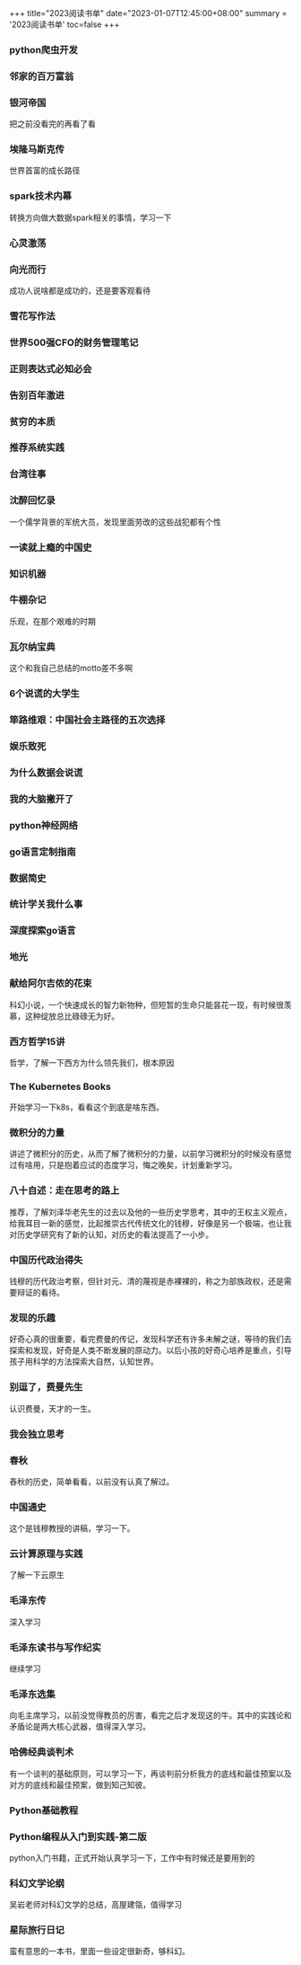 +++
title="2023阅读书单"
date="2023-01-07T12:45:00+08:00"
summary = '2023阅读书单'
toc=false
+++

### **python爬虫开发**

### **邻家的百万富翁**

### **银河帝国**

把之前没看完的再看了看

### **埃隆马斯克传**

世界首富的成长路径

### **spark技术内幕**

转换方向做大数据spark相关的事情，学习一下

### **心灵激荡**

### **向光而行**

成功人说啥都是成功的，还是要客观看待

### **雪花写作法**

### **世界500强CFO的财务管理笔记**

### **正则表达式必知必会**

### **告别百年激进**

### **贫穷的本质**

### **推荐系统实践**

### **台湾往事**

### **沈醉回忆录**

一个儒学背景的军统大员，发现里面劳改的这些战犯都有个性

### **一读就上瘾的中国史**

### **知识机器**

### **牛棚杂记**

乐观，在那个艰难的时期

### **瓦尔纳宝典**

这个和我自己总结的motto差不多啊

### **6个说谎的大学生**

### **筚路维艰：中国社会主路径的五次选择**

### **娱乐致死**

### **为什么数据会说谎**

### **我的大脑撇开了**

### **python神经网络**

### **go语言定制指南**

### **数据简史**

### **统计学关我什么事**

### **深度探索go语言**

### **地光**

### **献给阿尔吉侬的花束**

科幻小说，一个快速成长的智力新物种，但短暂的生命只能昙花一现，有时候很羡慕，这种绽放总比碌碌无为好。

### **西方哲学15讲**

哲学，了解一下西方为什么领先我们，根本原因

### **The Kubernetes Books**

开始学习一下k8s，看看这个到底是啥东西。

### **微积分的力量**

讲述了微积分的历史，从而了解了微积分的力量，以前学习微积分的时候没有感觉过有啥用，只是抱着应试的态度学习，悔之晚矣，计划重新学习。

### **八十自述：走在思考的路上**

推荐，了解刘泽华老先生的过去以及他的一些历史学思考，其中的王权主义观点，给我耳目一新的感觉，比起推崇古代传统文化的钱穆，好像是另一个极端，也让我对历史学研究有了新的认知，对历史的看法提高了一小步。

### **中国历代政治得失**

钱穆的历代政治考察，但针对元、清的蔑视是赤裸裸的，称之为部族政权，还是需要辩证的看待。

### **发现的乐趣**

好奇心真的很重要，看完费曼的传记，发现科学还有许多未解之谜，等待的我们去探索和发现，好奇是人类不断发展的原动力。以后小孩的好奇心培养是重点，引导孩子用科学的方法探索大自然，认知世界。

### **别逗了，费曼先生**

认识费曼，天才的一生。

### **我会独立思考**

### **春秋**

舂秋的历史，简单看看，以前没有认真了解过。

### **中国通史**

这个是钱穆教授的讲稿，学习一下。

### **云计算原理与实践**

了解一下云原生

### **毛泽东传**

深入学习

### **毛泽东读书与写作纪实**

继续学习

### **毛泽东选集**

向毛主席学习，以前没觉得教员的厉害，看完之后才发现这的牛。其中的实践论和矛盾论是两大核心武器，值得深入学习。

### **哈佛经典谈判术**

有一个谈判的基础原则，可以学习一下，再谈判前分析我方的底线和最佳预案以及对方的底线和最佳预案，做到知己知彼。

### **Python基础教程**


### **Python编程从入门到实践-第二版**

python入门书籍，正式开始认真学习一下，工作中有时候还是要用到的

### **科幻文学论纲**

吴岩老师对科幻文学的总结，高屋建瓴，值得学习

### **星际旅行日记**

蛮有意思的一本书，里面一些设定很新奇，够科幻。

